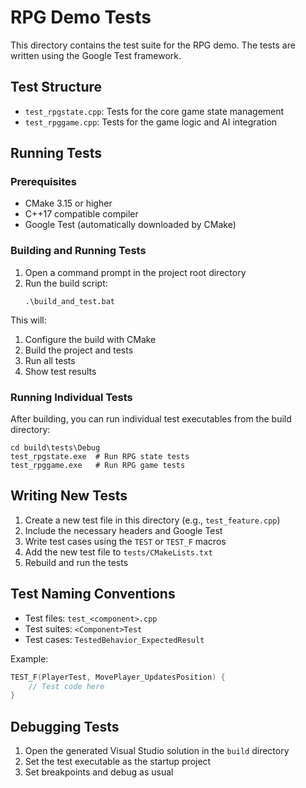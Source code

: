 # RPG Demo Tests

This directory contains the test suite for the RPG demo. The tests are written using the Google Test framework.

## Test Structure

- `test_rpgstate.cpp`: Tests for the core game state management
- `test_rpggame.cpp`: Tests for the game logic and AI integration

## Running Tests

### Prerequisites

- CMake 3.15 or higher
- C++17 compatible compiler
- Google Test (automatically downloaded by CMake)

### Building and Running Tests

1. Open a command prompt in the project root directory
2. Run the build script:
   ```
   .\build_and_test.bat
   ```

This will:
1. Configure the build with CMake
2. Build the project and tests
3. Run all tests
4. Show test results

### Running Individual Tests

After building, you can run individual test executables from the build directory:

```
cd build\tests\Debug
test_rpgstate.exe  # Run RPG state tests
test_rpggame.exe   # Run RPG game tests
```

## Writing New Tests

1. Create a new test file in this directory (e.g., `test_feature.cpp`)
2. Include the necessary headers and Google Test
3. Write test cases using the `TEST` or `TEST_F` macros
4. Add the new test file to `tests/CMakeLists.txt`
5. Rebuild and run the tests

## Test Naming Conventions

- Test files: `test_<component>.cpp`
- Test suites: `<Component>Test`
- Test cases: `TestedBehavior_ExpectedResult`

Example:
```cpp
TEST_F(PlayerTest, MovePlayer_UpdatesPosition) {
    // Test code here
}
```

## Debugging Tests

1. Open the generated Visual Studio solution in the `build` directory
2. Set the test executable as the startup project
3. Set breakpoints and debug as usual

